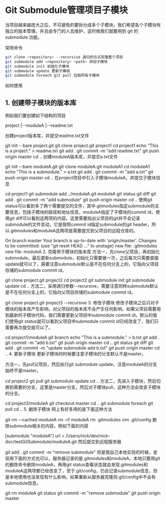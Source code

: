 # Git Submodule管理项目子模块

当项目越来越庞大之后，不可避免的要拆分成多个子模块，我们希望各个子模块有独立的版本管理，并且由专门的人去维护，这时候我们就要用到 git 的 submodule 功能。

常用命令  

```bash
git clone <repository> --recursive 递归的方式克隆整个项目
git submodule add <repository> <path> 添加子模块
git submodule init 初始化子模块
git submodule update 更新子模块
git submodule foreach git pull 拉取所有子模块
```

如何使用

## 1. 创建带子模块的版本库

例如我们要创建如下结构的项目

project
  |--moduleA
  |--readme.txt
  
创建project版本库，并提交readme.txt文件

git init --bare project.git
git clone project.git project1
cd project1
echo "This is a project." > readme.txt
git add .
git commit -m "add readme.txt"
git push origin master
cd ..
创建moduleA版本库，并提交a.txt文件

git init --bare moduleA.git
git clone moduleA.git moduleA1
cd moduleA1
echo "This is a submodule." > a.txt
git add .
git commit -m "add a.txt"
git push origin master
cd ..
在project项目中引入子模块moduleA，并提交子模块信息

cd project1
git submodule add ../moduleA.git moduleA
git status
git diff
git add .
git commit -m "add submodule"
git push origin master
cd ..
使用git status可以看到多了两个需要提交的文件，其中.gitmodules指定submodule的主要信息，包括子模块的路径和地址信息，moduleA指定了子模块的commit id，使用git diff可以看到这两项的内容。这里需要指出父项目的git并不会记录submodule的文件变动，它是按照commit id指定submodule的git header，所以.gitmodules和moduleA这两项是需要提交到父项目的远程仓库的。

On branch master
Your branch is up-to-date with 'origin/master'.
Changes to be committed:
  (use "git reset HEAD <file>..." to unstage)
    new file:   .gitmodules
    new file:   moduleA
2. 克隆带子模块的版本库
方法一，先clone父项目，再初始化submodule，最后更新submodule，初始化只需要做一次，之后每次只需要直接update就可以了，需要注意submodule默认是不在任何分支上的，它指向父项目存储的submodule commit id。

git clone project.git project2
cd project2
git submodule init
git submodule update
cd ..
方法二，采用递归参数--recursive，需要注意同样submodule默认是不在任何分支上的，它指向父项目存储的submodule commit id。

git clone project.git project3 --recursive
3. 修改子模块
修改子模块之后只对子模块的版本库产生影响，对父项目的版本库不会产生任何影响，如果父项目需要用到最新的子模块代码，我们需要更新父项目中submodule commit id，默认的我们使用git status就可以看到父项目中submodule commit id已经改变了，我们只需要再次提交就可以了。

cd project1/moduleA
git branch
echo "This is a submodule." > b.txt
git add .
git commit -m "add b.txt"
git push origin master
cd ..
git status
git diff
git add .
git commit -m "update submodule add b.txt"
git push origin master
cd ..
4. 更新子模块
更新子模块的时候要注意子模块的分支默认不是master。

方法一，先pull父项目，然后执行git submodule update，注意moduleA的分支始终不是master。

cd project2
git pull
git submodule update
cd ..
方法二，先进入子模块，然后切换到需要的分支，这里是master分支，然后对子模块pull，这种方法会改变子模块的分支。

cd project3/moduleA
git checkout master
cd ..
git submodule foreach git pull
cd ..
5. 删除子模块
网上有好多用的是下面这种方法

git rm --cached moduleA
rm -rf moduleA
rm .gitmodules
vim .git/config
删除submodule相关的内容，例如下面的内容

[submodule "moduleA"]
      url = /Users/nick/dev/nick-doc/testGitSubmodule/moduleA.git
然后提交到远程服务器

git add .
git commit -m "remove submodule"
但是我自己本地实验的时候，发现用下面的方式也可以，服务器记录的是.gitmodules和moduleA，本地只要用git的删除命令删除moduleA，再用git status查看状态就会发现.gitmodules和moduleA这两项都已经改变了，至于.git/config，仍会记录submodule信息，但是本地使用也没发现有什么影响，如果重新从服务器克隆则.git/config中不会有submodule信息。

git rm moduleA
git status
git commit -m "remove submodule"
git push origin master
